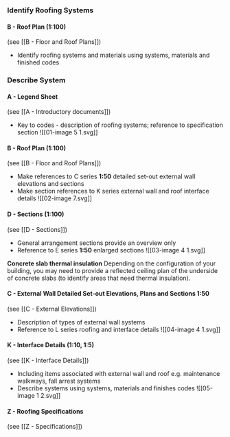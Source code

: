 ### Identify Roofing Systems

#### B - Roof Plan (1:100)
(see [[B - Floor and Roof Plans]])
- Identify roofing systems and materials using systems, materials and finished codes


### Describe System

#### A - Legend Sheet
(see [[A - Introductory documents]])
- Key to codes - description of roofing systems; reference to specification section
![[01-image 5 1.svg]]

#### B - Roof Plan (1:100)
(see [[B - Floor and Roof Plans]])
- Make references to C series **1:50** detailed set-out external wall elevations and sections
- Make section references to K series external wall and roof interface details
![[02-image 7.svg]]

#### D - Sections (1:100)
(see [[D - Sections]])
- General arrangement sections provide an overview only
- Reference to E series **1:50** enlarged sections
![[03-image 4 1.svg]]

**Concrete slab thermal insulation**
Depending on the configuration of your building, you may need to provide a reflected ceiling plan of the underside of concrete slabs (to identify areas that need thermal insulation).

#### C - External Wall Detailed Set-out Elevations, Plans and Sections **1:50**
(see [[C - External Elevations]])
- Description of types of external wall systems
- Reference to L series roofing and interface details
![[04-image 4 1.svg]]

#### K - Interface Details (1:10, 1:5)
(see [[K - Interface Details]])
- Including items associated with external wall and roof e.g. maintenance walkways, fall arrest systems
- Describe systems using systems, materials and finishes codes
![[05-image 1 2.svg]]

#### Z - Roofing Specifications
(see [[Z - Specifications]])
